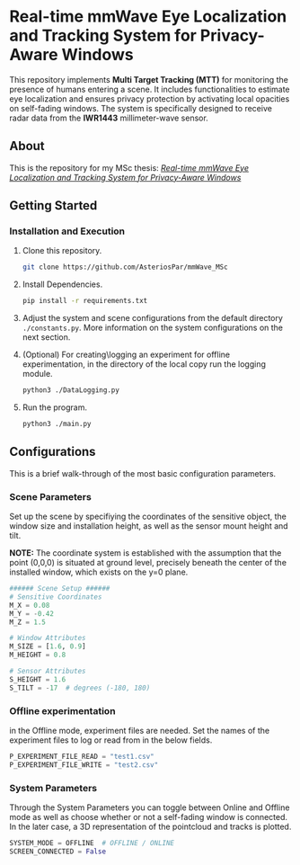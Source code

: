 # Real-time mmWave Eye Localization and Tracking System for Privacy-Aware Windows

This repository implements **Multi Target Tracking (MTT)** for monitoring the presence of humans entering a scene. It includes functionalities to estimate eye localization and ensures privacy protection by activating local opacities on self-fading windows. The system is specifically designed to receive radar data from the **IWR1443** millimeter-wave sensor.

## About

This is the repository for my MSc thesis: 
[*Real-time mmWave Eye Localization and Tracking System for Privacy-Aware Windows*]()


## Getting Started

### Installation and Execution


1. Clone this repository.
   ```sh
   git clone https://github.com/AsteriosPar/mmWave_MSc
   ```

2. Install Dependencies.
   ```sh
   pip install -r requirements.txt
   ```
3. Adjust the system and scene configurations from the default directory `./constants.py`. More information on the system configurations on the next section. 

4. (Optional) For creating\logging an experiment for offline experimentation, in the directory of the local copy run the logging module.
    ```sh
    python3 ./DataLogging.py
    ```

5. Run the program.
    ```sh
    python3 ./main.py
    ```

## Configurations

This is a brief walk-through of the most basic configuration parameters.

### Scene Parameters
Set up the scene by specifiying the coordinates of the sensitive object, the window size and installation height, as well as the sensor mount height and tilt. 

**NOTE:** The coordinate system is established with the assumption that the point (0,0,0) is situated at ground level, precisely beneath the center of the installed window, which exists on the y=0 plane.

```python
###### Scene Setup ######
# Sensitive Coordinates
M_X = 0.08
M_Y = -0.42
M_Z = 1.5

# Window Attributes
M_SIZE = [1.6, 0.9]
M_HEIGHT = 0.8

# Sensor Attributes
S_HEIGHT = 1.6
S_TILT = -17  # degrees (-180, 180)
```

### Offline experimentation
in the Offline mode, experiment files are needed. Set the names of the experiment files to log or read from in the below fields.  
```python
P_EXPERIMENT_FILE_READ = "test1.csv"
P_EXPERIMENT_FILE_WRITE = "test2.csv"
```

### System Parameters
Through the System Parameters you can toggle between Online and Offline mode as well as choose whether or not a self-fading window is connected. In the later case, a 3D representation of the pointcloud and tracks is plotted.
```python
SYSTEM_MODE = OFFLINE  # OFFLINE / ONLINE
SCREEN_CONNECTED = False
```
